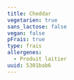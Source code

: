 ```yaml
---
title: Cheddar
vegetarien: true
sans_lactose: false
vegan: false
pFrais: true
type: frais
allergenes:
  - Produit laitier
uuid: 5301bab6
---
```


